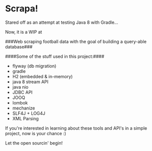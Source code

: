 Scrapa!
======

Stared off as an attempt at testing Java 8 with Gradle...

Now, it is a WIP at

###Web scraping football data with the goal of  building a query-able database###

####Some of the stuff used in this project:####

- flyway (db migration)
- gradle
- H2 (embedded & in-memory)
- java 8 stream API
- java nio
- JDBC API
- JOOQ
- lombok
- mechanize
- SLF4J + LOG4J
- XML Parsing

If you're interested in learning about these tools and API's in a simple project, now is your chance :)

Let the open sourcin' begin!
